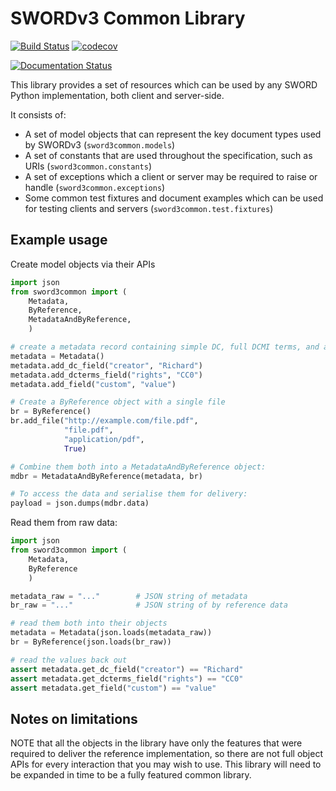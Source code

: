 # SWORDv3 Common Library

[![Build Status](https://travis-ci.org/swordapp/sword3-common.py.svg?branch=master)](https://travis-ci.org/swordapp/sword3-common.py) [![codecov](https://codecov.io/gh/swordapp/sword3-common.py/branch/master/graph/badge.svg)](https://codecov.io/gh/swordapp/sword3-common.py)


[![Documentation Status](https://readthedocs.org/projects/sword3-commonpy/badge/?version=latest)](https://sword3-commonpy.readthedocs.io/en/latest/?badge=latest)

This library provides a set of resources which can be used by any SWORD Python implementation, both client and server-side.

It consists of:

* A set of model objects that can represent the key document types used by SWORDv3 (`sword3common.models`)
* A set of constants that are used throughout the specification, such as URIs (`sword3common.constants`)
* A set of exceptions which a client or server may be required to raise or handle (`sword3common.exceptions`)
* Some common test fixtures and document examples which can be used for testing clients and servers (`sword3common.test.fixtures`)

## Example usage

Create model objects via their APIs

```python
import json
from sword3common import (
    Metadata, 
    ByReference, 
    MetadataAndByReference, 
    )

# create a metadata record containing simple DC, full DCMI terms, and a custom field
metadata = Metadata()
metadata.add_dc_field("creator", "Richard")
metadata.add_dcterms_field("rights", "CC0")
metadata.add_field("custom", "value")

# Create a ByReference object with a single file
br = ByReference()
br.add_file("http://example.com/file.pdf",
            "file.pdf",
            "application/pdf",
            True)

# Combine them both into a MetadataAndByReference object:
mdbr = MetadataAndByReference(metadata, br)

# To access the data and serialise them for delivery:
payload = json.dumps(mdbr.data)
```

Read them from raw data:

```python
import json
from sword3common import (
    Metadata, 
    ByReference 
    )

metadata_raw = "..."        # JSON string of metadata
br_raw = "..."              # JSON string of by reference data

# read them both into their objects
metadata = Metadata(json.loads(metadata_raw))
br = ByReference(json.loads(br_raw))

# read the values back out
assert metadata.get_dc_field("creator") == "Richard"
assert metadata.get_dcterms_field("rights") == "CC0"
assert metadata.get_field("custom") == "value"
```

## Notes on limitations

NOTE that all the objects in the library have only the features that were required to deliver the reference
implementation, so there are not full object APIs for every interaction that you may wish to use.  This library
will need to be expanded in time to be a fully featured common library. 
